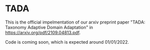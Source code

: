 # TADA

This is the official impelmentation of our arxiv preprint paper "TADA: Taxonomy Adaptive Domain Adaptation" in https://arxiv.org/pdf/2109.04813.pdf.

Code is coming soon, which is expected around 01/01/2022.
